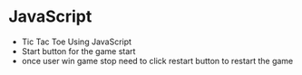 # JavaScript
- Tic Tac Toe Using JavaScript 
- Start button for the game start
- once user win game stop need to click restart button to restart the game

